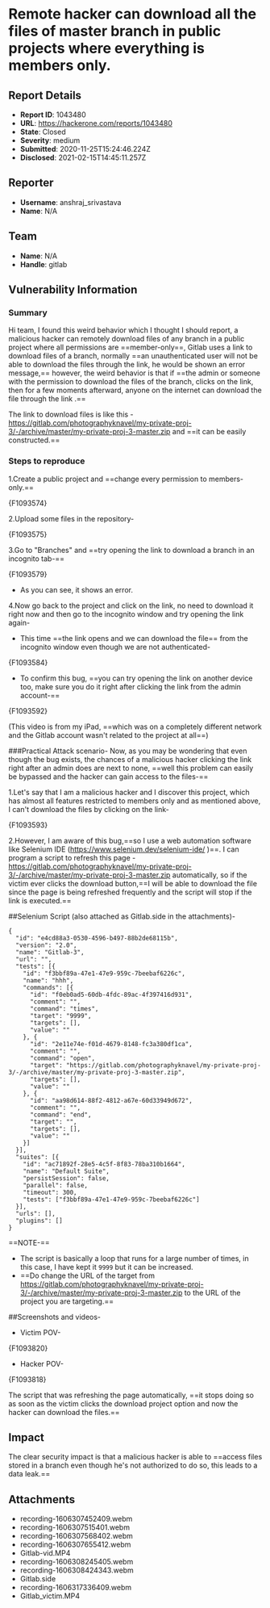 # Remote hacker can download all the files of master branch in public projects where everything is members only.

## Report Details
- **Report ID**: 1043480
- **URL**: https://hackerone.com/reports/1043480
- **State**: Closed
- **Severity**: medium
- **Submitted**: 2020-11-25T15:24:46.224Z
- **Disclosed**: 2021-02-15T14:45:11.257Z

## Reporter
- **Username**: anshraj_srivastava
- **Name**: N/A

## Team
- **Name**: N/A
- **Handle**: gitlab

## Vulnerability Information
### Summary

Hi team,
I found this weird behavior which I thought I should report, a malicious hacker can remotely download files of any branch in a public project where all permissions are ==member-only==, Gitlab uses a link to download files of a branch, normally ==an unauthenticated user will not be able to download the files through the link, he would be shown an error message,== however, the weird behavior is that if ==the admin or someone with the permission to download the files of the branch, clicks on the link, then for a few moments afterward, anyone on the internet can download the file through the link .==

The link to download files is like this - https://gitlab.com/photographyknavel/my-private-proj-3/-/archive/master/my-private-proj-3-master.zip and ==it can be easily constructed.==

### Steps to reproduce

1.Create a public project and ==change every permission to members-only.==

{F1093574}

2.Upload some files in the repository-

{F1093575}

3.Go to "Branches" and ==try opening the link to download a branch in an incognito tab-==

{F1093579}

+ As you can see, it shows an error.

4.Now go back to the project and click on the link, no need to download it right now and then go to the incognito window and try opening the link again-

+ This time ==the link opens and we can download the file== from the incognito window even though we are not authenticated-

{F1093584}

+ To confirm this bug, ==you can try opening the link on another device too, make sure you do it right after clicking the link from the admin account-==

{F1093592}

(This video is from my iPad, ==which was on a completely different network and the Gitlab account wasn't related to the project at all==)

###Practical Attack scenario-
Now, as you may be wondering that even though the bug exists, the chances of a malicious hacker clicking the link right after an admin does are next to none, ==well this problem can easily be bypassed and the hacker can gain access to the files-==

1.Let's say that I am a malicious hacker and I discover this project, which has almost all features restricted to members only and as mentioned above, I can't download the files by clicking on the link-

{F1093593}

2.However, I am aware of this bug,==so I use a web automation software like Selenium IDE (https://www.selenium.dev/selenium-ide/ )==. I can program a script to refresh this page - https://gitlab.com/photographyknavel/my-private-proj-3/-/archive/master/my-private-proj-3-master.zip automatically, so if the victim ever clicks the download button,==I will be able to download the file since the page is being refreshed frequently and the script will stop if the link is executed.==

##Selenium Script (also attached as Gitlab.side in the attachments)-
```
{
  "id": "e4cd88a3-0530-4596-b497-88b2de68115b",
  "version": "2.0",
  "name": "Gitlab-3",
  "url": "",
  "tests": [{
    "id": "f3bbf89a-47e1-47e9-959c-7beebaf6226c",
    "name": "hhh",
    "commands": [{
      "id": "f0eb0ad5-60db-4fdc-89ac-4f397416d931",
      "comment": "",
      "command": "times",
      "target": "9999",
      "targets": [],
      "value": ""
    }, {
      "id": "2e11e74e-f01d-4679-8148-fc3a380df1ca",
      "comment": "",
      "command": "open",
      "target": "https://gitlab.com/photographyknavel/my-private-proj-3/-/archive/master/my-private-proj-3-master.zip",
      "targets": [],
      "value": ""
    }, {
      "id": "aa98d614-88f2-4812-a67e-60d33949d672",
      "comment": "",
      "command": "end",
      "target": "",
      "targets": [],
      "value": ""
    }]
  }],
  "suites": [{
    "id": "ac71892f-28e5-4c5f-8f83-78ba310b1664",
    "name": "Default Suite",
    "persistSession": false,
    "parallel": false,
    "timeout": 300,
    "tests": ["f3bbf89a-47e1-47e9-959c-7beebaf6226c"]
  }],
  "urls": [],
  "plugins": []
}
```
==NOTE-==

+ The script is basically a loop that runs for a large number of times, in this case, I have kept it ``9999`` but it can be increased.
+ ==Do change the URL of the target from https://gitlab.com/photographyknavel/my-private-proj-3/-/archive/master/my-private-proj-3-master.zip to the URL of the project you are targeting.==

##Screenshots and videos-

+ Victim POV-

{F1093820}

+ Hacker POV-

{F1093818}

The script that was refreshing the page automatically, ==it stops doing so as soon as the victim clicks the download project option and now the hacker can download the files.==

## Impact

The clear security impact is that a malicious hacker is able to ==access files stored in a branch even though he's not authorized to do so, this leads to a data leak.==

## Attachments
- recording-1606307452409.webm
- recording-1606307515401.webm
- recording-1606307568402.webm
- recording-1606307655412.webm
- Gitlab-vid.MP4
- recording-1606308245405.webm
- recording-1606308424343.webm
- Gitlab.side
- recording-1606317336409.webm
- Gitlab_victim.MP4
